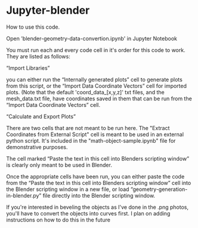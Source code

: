 # Jupyter-blender
How to use this code.

Open 'blender-geometry-data-convertion.ipynb' in Jupyter Notebook

You must run each and every code cell in it's order for this code to work. They are listed as follows:

“Import Libraries”

you can either run the “Internally generated plots” cell to generate plots from this script, or the “Import Data Coordinate Vectors” cell for imported plots. (Note that the default  'coord_data_[x,y,z]' txt files, and the mesh_data.txt file, have coordinates saved in them that can be run from the “Import Data Coordinate Vectors”  cell.

“Calculate and Export Plots”

There are two cells that are not meant to be run here. The "Extract Coordinates from External Script" cell is meant to be used in an external python script. It's included in the "math-object-sample.ipynb" file for demonstrative purposes.

The cell marked “Paste the text in this cell into Blenders scripting window” is clearly only meant to be used in Blender. 

Once the appropriate cells have been run, you can either paste the code from the “Paste the text in this cell into Blenders scripting window” cell into the Blender scripting window in a new file, or load “geometry-generation-in-blender.py” file directly into the Blender scripting window. 

If you're interested in beveling the objects as I've done in the .png photos, you'll have to convert the objects into curves first. I plan on adding instructions on how to do this in the future

